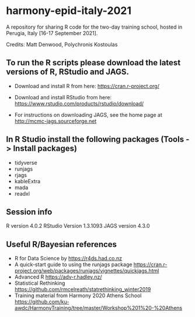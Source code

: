 # harmony-epid-italy-2021
A repository for sharing R code for the two-day training school, hosted in Perugia, Italy [16-17 September 2021].

Credits: Matt Denwood, Polychronis Kostoulas

## To run the R scripts please download the latest versions of R, RStudio and JAGS.

- Download and install R from here: https://cran.r-project.org/

- Download and install RStudio from here: https://www.rstudio.com/products/rstudio/download/

- For instructions on downloading JAGS, see the home page at http://mcmc-jags.sourceforge.net


## In R Studio install the following packages (Tools -> Install packages)

- tidyverse
- runjags
- rjags 
- kableExtra
- mada
- readxl

## Session info
R version 4.0.2
RStudio Version 1.3.1093
JAGS version 4.3.0 

## Useful R/Bayesian references

- R for Data Science by https://r4ds.had.co.nz
- A quick-start guide to using the runjags package https://cran.r-project.org/web/packages/runjags/vignettes/quickjags.html
- Advanced R https://adv-r.hadley.nz/
- Statistical Rethinking https://github.com/rmcelreath/statrethinking_winter2019
- Training material from Harmony 2020 Athens School https://github.com/ku-awdc/HarmonyTraining/tree/master/Workshop%201%20-%20Athens



